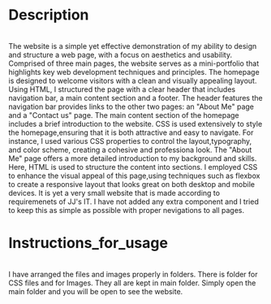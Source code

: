 # Description
<br>
The website is a simple yet effective demonstration of my ability to design and structure a web page, with a focus on aesthetics and usability.
Comprised of three main pages, the website serves as a mini-portfolio that highlights key web development techniques and principles. 
The homepage is designed to welcome visitors with a clean and visually appealing layout. Using HTML, I structured the page with a clear header that includes navigation bar, a main content section and a footer.
The header features the navigation bar provides links to the other two pages: an "About Me" page and a "Contact us" page.
The main content section of the homepage includes a brief introduction to the website. CSS is used extensively to style the homepage,ensuring that it is both attractive and easy to navigate. For instance, I used various CSS properties to control the layout,typography, and color scheme, creating a cohesive and professiona look. 
The "About Me" page offers a more detailed introduction to my background and skills. 
Here, HTML is used to structure the content into sections. I employed CSS to enhance the visual appeal of this page,using techniques such as flexbox  to create a responsive layout that looks great on both desktop and mobile devices.
It is yet a very small website that is made according to requiremenets of JJ's IT. I have not added any extra component and I tried to keep this as simple as possible with proper nevigations to all pages.

# Instructions_for_usage
<br>
I have arranged the files and images properly in folders. There is folder for CSS files and for Images. They all are kept in main folder.
Simply open the main folder and you will be open to see the website.
